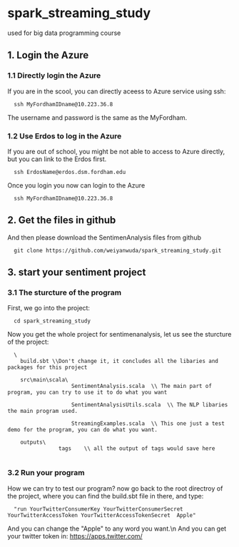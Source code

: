 # spark_streaming_study
used for big data programming course
## 1. Login the Azure

### 1.1 Directly login the Azure 
If you are in the scool, you can directly aceess to Azure service using ssh:

```
  ssh MyFordhamIDname@10.223.36.8
```

The username and password is the same as the MyFordham.

### 1.2 Use Erdos to log in the Azure
If you are out of school, you might be not able to access to Azure directly, but you can link to the Erdos first.

```
  ssh ErdosName@erdos.dsm.fordham.edu
```
Once you login you now can login to the Azure

```
  ssh MyFordhamIDname@10.223.36.8
```



## 2. Get the files in github
And then please download the SentimenAnalysis files from github
```
  git clone https://github.com/weiyanwuda/spark_streaming_study.git
```

## 3. start your sentiment project

### 3.1 The sturcture of the program
First, we go into the project:
```
  cd spark_streaming_study
```
Now you get the whole project for sentimenanalysis, let us see the sturcture of the project:
```
  \
    build.sbt \\Don't change it, it concludes all the libaries and packages for this project
    
    src\main\scala\
                    SentimentAnalysis.scala  \\ The main part of program, you can try to use it to do what you want
                    
                    SentimentAnalysisUtils.scala  \\ The NLP libaries the main program used.
                    
                    StreamingExamples.scala  \\ This one just a test demo for the program, you can do what you want.
                    
    outputs\
                tags    \\ all the output of tags would save here
                
```

### 3.2 Run your program
How we can try to test our program? now go back to the root directroy of the project, where you can find the build.sbt file in there, and type:

```
  "run YourTwitterConsumerKey YourTwitterConsumerSecret YourTwitterAccessToken YourTwitterAccessTokenSecret  Apple"
```

And you can change the "Apple" to any word you want.\n
And you can get your twitter token in: https://apps.twitter.com/
